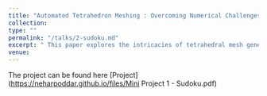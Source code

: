 ```yaml
---
title: "Automated Tetrahedron Meshing : Overcoming Numerical Challenges in Volumetric Data Processing"
collection: 
type: ""
permalink: "/talks/2-sudoku.md"
excerpt: " This paper explores the intricacies of tetrahedral mesh generation from medical volumetric data, highlighting the challenges posed by numerical errors and presenting a Delaunay triangulation-based approach for creating high-quality and subject-specific meshes." 
venue:  
---
```


The project can be found here [Project](https://neharpoddar.github.io/files/Mini Project 1 - Sudoku.pdf)
